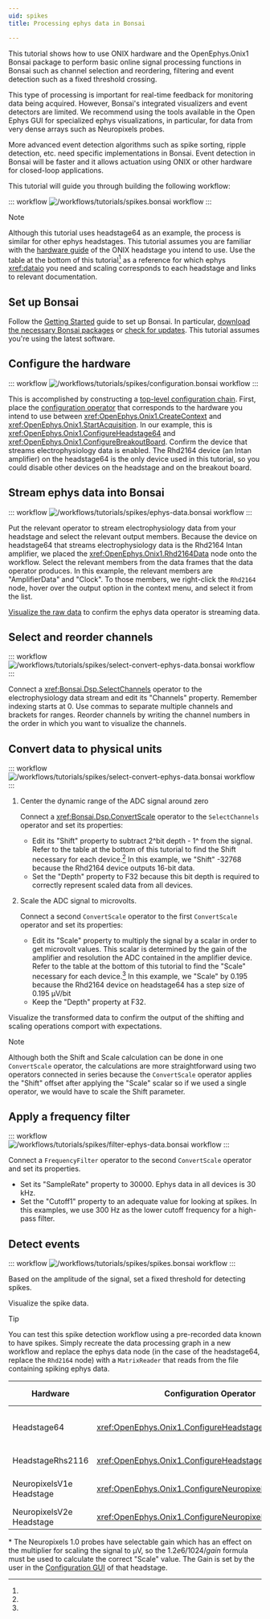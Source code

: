 ```yaml
---
uid: spikes
title: Processing ephys data in Bonsai

---
```


<!-- I think this tutorial should use a file to show the actual spike data and then show how to modify it for online data -->

This tutorial shows how to use ONIX hardware and the OpenEphys.Onix1 Bonsai package to perform basic online signal
processing functions in Bonsai such as channel selection and reordering, filtering and event detection such as a fixed
threshold crossing.

This type of processing is important for real-time feedback for monitoring data being acquired. However, Bonsai's integrated visualizers and event detectors are limited.
We recommend using the tools available in the Open Ephys GUI for specialized ephys visualizations, in particular, for data from very dense arrays such as Neuropixels probes.
<!-- You can follow the Visualizing data in the Open Ephys GUI tutorial to set up your system to acquire in Bonsai and visualize in the Open Ephys GUI.  -->

More advanced event detection algorithms such as spike sorting, ripple detection, etc. need specific implementations in Bonsai. Event detection in Bonsai will be faster and it allows actuation using ONIX or other hardware for closed-loop applications. 

This tutorial will guide you through building the following workflow: 

::: workflow
![/workflows/tutorials/spikes.bonsai workflow](../../workflows/tutorials/spikes/spikes.bonsai)
:::

> [!NOTE]
> Although this tutorial uses headstage64 as an example, the process is similar for other ephys headstages. This
> tutorial assumes you are familiar with the [hardware guide](xref:hardware) of the ONIX headstage you intend to use.
> Use the table at the bottom of this tutorial[^1] as a reference for which ephys <xref:dataio> you need and scaling
> corresponds to each headstage and links to relevant documentation. 

## Set up Bonsai

Follow the [Getting Started](xref:getting-started) guide to set up Bonsai. In particular, 
[download the necessary Bonsai packages](xref:install-configure-bonsai#install-packages-in-bonsai) or 
[check for updates](xref:install-configure-bonsai#update-packages-in-bonsai). This tutorial assumes 
you're using the latest software.

## Configure the hardware

::: workflow
![/workflows/tutorials/spikes/configuration.bonsai workflow](../../workflows/tutorials/spikes/configuration.bonsai)
:::


This is accomplished by constructing a [top-level configuration chain](xref:initialize-onicontext). First, place the
[configuration operator](xref:configure) that corresponds to the hardware you intend to use between
<xref:OpenEphys.Onix1.CreateContext> and <xref:OpenEphys.Onix1.StartAcquisition>. In our example, this is
<xref:OpenEphys.Onix1.ConfigureHeadstage64> and <xref:OpenEphys.Onix1.ConfigureBreakoutBoard>. Confirm the device
that streams electrophysiology data is enabled. The Rhd2164 device (an Intan amplifier) on the headstage64 is the
only device used in this tutorial, so you could disable other devices on the headstage and on the breakout board.

## Stream ephys data into Bonsai

::: workflow
![/workflows/tutorials/spikes/ephys-data.bonsai workflow](../../workflows/tutorials/spikes/ephys-data.bonsai)
:::

Put the relevant operator to stream electrophysiology data from your headstage and select the relevant output
members. Because the device on headstage64 that streams electrophysiology data is the Rhd2164 Intan amplifier, we
placed the <xref:OpenEphys.Onix1.Rhd2164Data> node onto the workflow. Select the relevant members from the data
frames that the data operator produces. In this example, the relevant members are "AmplifierData" and "Clock". To
those members, we right-click the `Rhd2164` node, hover over the output option in the context menu, and select it from
the list.

<!-- placeholder for visual demonstrating the output member selection -->

[Visualize the raw data](xref:visualize-data) to confirm the ephys data operator is streaming data. 

<!-- placeholder for visual demonstrating streaming data -->

<!-- Now stop the workflow -->

## Select and reorder channels

::: workflow
![/workflows/tutorials/spikes/select-convert-ephys-data.bonsai workflow](../../workflows/tutorials/spikes/select-convert-ephys-data.bonsai)
:::

Connect a <xref:Bonsai.Dsp.SelectChannels> operator to the electrophysiology data stream and edit its "Channels" property.
Remember indexing starts at 0. Use commas to separate multiple channels and brackets for ranges.
Reorder channels by writing the channel numbers in the order in which you want to visualize the channels.

## Convert data to physical units

::: workflow
![/workflows/tutorials/spikes/select-convert-ephys-data.bonsai workflow](../../workflows/tutorials/spikes/select-convert-ephys-data.bonsai)
:::

1. Center the dynamic range of the ADC signal around zero

    Connect a <xref:Bonsai.Dsp.ConvertScale> operator to the `SelectChannels` operator and set its properties:
    - Edit its "Shift" property to subtract 2^bit depth - 1^ from the signal. Refer to the table at the bottom of
    this tutorial to find the Shift necessary for each device.[^1] In this example, we "Shift" -32768 because the 
    Rhd2164 device outputs 16-bit data.
    - Set the "Depth" property to F32 because this bit depth is required to correctly represent scaled data from all
    devices.

1. Scale the ADC signal to microvolts.

    Connect a second `ConvertScale` operator to the first `ConvertScale` operator and set its properties:
    - Edit its "Scale" property to multiply the signal by a scalar in order to get microvolt values. This scalar is
    determined by the gain of the amplifier and resolution the ADC contained in the amplifier device. Refer to the
    table at the bottom of this tutorial to find the "Scale" necessary for each device.[^1] In this example, we
    "Scale" by 0.195 because the Rhd2164 device on headstage64 has a step size of 0.195 μV/bit
    - Keep the "Depth" property at F32.

Visualize the transformed data to confirm the output of the shifting and scaling operations
comport with expectations.

> [!NOTE]
> Although both the Shift and Scale calculation can be done in one `ConvertScale` operator, the calculations are
> more straightforward using two operators connected in series because the `ConvertScale` operator applies the
> "Shift" offset after applying the "Scale" scalar so if we used a single operator, we would have to scale the Shift
> parameter.

<!-- placeholder for visual demonstrating the scaled data -->

## Apply a frequency filter

::: workflow
![/workflows/tutorials/spikes/filter-ephys-data.bonsai workflow](../../workflows/tutorials/spikes/filter-ephys-data.bonsai)
:::

Connect a `FrequencyFilter` operator to the second `ConvertScale` operator and set its properties.
- Set its "SampleRate" property to 30000. Ephys data in all devices is 30 kHz. 
- Set the "Cutoff1" property to an adequate value for looking at spikes. In this examples, we use 300 Hz as the
    lower cutoff frequency for a high-pass filter. 

<!-- placeholder for visual demonstrating the scaled, filtered data -->

## Detect events

::: workflow
![/workflows/tutorials/spikes/spikes.bonsai workflow](../../workflows/tutorials/spikes/spikes.bonsai)
:::

Based on the amplitude of the signal, set a fixed threshold for detecting spikes. <!-- discuss these details -->

Visualize the spike data.

<!-- placeholder for visual demonstrating the spike data -->

> [!TIP] 
> You can test this spike detection workflow using a pre-recorded data known to have spikes. Simply recreate the
> data processing graph in a new workflow and replace the ephys data node (in the case of the headstage64, replace
> the `Rhd2164` node) with a `MatrixReader` that reads from the file containing spiking ephys data.

<!-- > [!TIP] 
> If you choose to save data, make sure you place the `MatrixWriter` operator before filtering and scaling to save raw
> data instead of scaled or scaled, filtered data. The `FrequencyFilter` operator could remove signals from a bandwidth
> of interest and the second `ConvertScale` value increase the size of your data without increasing meaningful
> information.  -->

[^1]:

| Hardware                     | Configuration Operator                                  | Ephys Device                                                                                                            | Ephys Data Operator                       | Data Frame                                     | Shift  | Scale                  |
|------------------------------|---------------------------------------------------------|-------------------------------------------------------------------------------------------------------------------------|-------------------------------------------|------------------------------------------------|--------|------------------------|
| Headstage64                  | <xref:OpenEphys.Onix1.ConfigureHeadstage64>             | [Intan Rhd2164 (amplifier channels)](https://intantech.com/files/Intan_RHD2164_datasheet.pdf)                           | <xref:OpenEphys.Onix1.Rhd2164Data>        | <xref:OpenEphys.Onix1.Rhd2164DataFrame>        | -32768 | 0.195                  |
| HeadstageRhs2116             | <xref:OpenEphys.Onix1.ConfigureHeadstageRhs2116>        | [Intan Rhs2116](https://intantech.com/files/Intan_RHS2116_datasheet.pdf)                                                | <xref:OpenEphys.Onix1.Rhs2116Data>        | <xref:OpenEphys.Onix1.Rhs2116DataFrame>        | -32768 | 0.195                  |
| NeuropixelsV1e<wbr>Headstage | <xref:OpenEphys.Onix1.ConfigureNeuropixelsV1eHeadstage> | [Neuropixels 1.0 probe (AP)](https://www.neuropixels.org/_files/ugd/328966_c5e4d31e8a974962b5eb8ec975408c9f.pdf)        | <xref:OpenEphys.Onix1.NeuropixelsV1eData> | <xref:OpenEphys.Onix1.NeuropixelsV1DataFrame>  | -512   | $1.2e6/1024/gain$*     |
| NeuropixelsV2e<wbr>Headstage | <xref:OpenEphys.Onix1.ConfigureNeuropixelsV2eHeadstage> | [Neuropixels 2.0 probe](https://www.neuropixels.org/_files/ugd/328966_2b39661f072d405b8d284c3c73588bc6.pdf)             | <xref:OpenEphys.Onix1.NeuropixelsV2eData> | <xref:OpenEphys.Onix1.NeuropixelsV2eDataFrame> | -2048  | 2.4414                 |


\* The Neuropixels 1.0 probes have selectable gain which has an effect on the multiplier for scaling the signal to μV, so the $1.2e6/1024/gain$ formula must be used to calculate the correct "Scale" value. The Gain is set by the user in the [Configuration GUI](xref:np1e_gui) of that headstage.